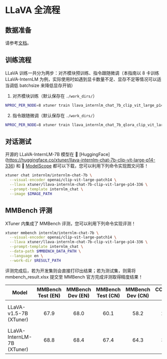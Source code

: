 # LLaVA 全流程

## 数据准备

请参考[文档](../../../../docs/zh_cn/user_guides/dataset_prepare.md#llava-dataset)。

## 训练流程

LLaVA 训练一共分为两步：对齐模块预训练、指令跟随微调（本指南以 8 卡训练 LLaVA-InternLM 为例，实际使用时如遇到显卡数量不足、显存不足等情况可以适当调低 batchsize 来降低显存开销）

1. 对齐模块训练（默认保存在 `./work_dirs/`）

```bash
NPROC_PER_NODE=8 xtuner train llava_internlm_chat_7b_clip_vit_large_p14_336_e1_gpu8_pretrain --deepspeed deepspeed_zero2
```

2. 指令跟随微调（默认保存在 `./work_dirs/`）

```bash
NPROC_PER_NODE=8 xtuner train llava_internlm_chat_7b_qlora_clip_vit_large_p14_336_lora_e1_gpu8_finetune --deepspeed deepspeed_zero2
```

## 对话测试

开源的 LLaVA-InternLM-7B 模型在 🤗 [HuggingFace] (https://huggingface.co/xtuner/llava-internlm-chat-7b-clip-vit-large-p14-336) 和 🤖 [ModelScope](https://modelscope.cn/models/xtuner/llava-internlm-chat-7b-clip-vit-large-p14-336) 都可以下载，您可以利用下列命令实现图文问答！

```bash
xtuner chat internlm/internlm-chat-7b \
  --visual-encoder openai/clip-vit-large-patch14 \
  --llava xtuner/llava-internlm-chat-7b-clip-vit-large-p14-336 \
  --prompt-template internlm_chat \
  --image $IMAGE_PATH
```

## MMBench 评测

XTuner 内集成了 MMBench 评测，您可以利用下列命令实现评测！

```bash
xtuner mmbench internlm/internlm-chat-7b \
  --visual-encoder openai/clip-vit-large-patch14 \
  --llava xtuner/llava-internlm-chat-7b-clip-vit-large-p14-336 \
  --prompt-template internlm_chat \
  --data-path $MMBENCH_DATA_PATH \
  --language en \
  --work-dir $RESULT_PATH
```

评测完成后，若为开发集则会直接打印出结果；若为测试集，则需将 mmbench_result.xlsx 提交至 MMBench 官方完成评测取得精度结果！

| Model                      | MMBench Test (EN) | MMBench Dev (EN) | MMBench Test (CN) | MMBench Dev (CN) | CCBench Dev |                                                                                                                                     Configs                                                                                                                                     |                                                                                                     Pretrain Checkpoints                                                                                                     | Fine-tune Checkpoints                                                                                                                      |
| -------------------------- | :---------------: | :--------------: | :---------------: | :--------------: | :---------: | :-----------------------------------------------------------------------------------------------------------------------------------------------------------------------------------------------------------------------------------------------------------------------------: | :--------------------------------------------------------------------------------------------------------------------------------------------------------------------------------------------------------------------------: | ------------------------------------------------------------------------------------------------------------------------------------------ |
| LLaVA-v1.5-7B (XTuner)     |       67.9        |       68.0       |       60.1        |       58.2       |    27.0     |       [Pretrain](./vicuna_7b_v15_clip_vit_large_p14_336/pretrain/llava_vicuna_7b_v15_clip_vit_large_p14_336_e1_gpu8_pretrain.py) / [Fine-tune](./vicuna_7b_v15_clip_vit_large_p14_336/finetune/llava_vicuna_7b_v15_qlora_clip_vit_large_p14_336_lora_e1_gpu8_finetune.py)       | 🤗 [HuggingFace] (https://huggingface.co/xtuner/llava-v1.5-7b-xtuner-pretrain) / 🤖 [ModelScope](https://modelscope.cn/models/xtuner/llava-v1.5-7b-xtuner-pretrain) | 🤗 [HuggingFace] (https://huggingface.co/xtuner/llava-v1.5-7b-xtuner) / 🤖 [ModelScope](https://modelscope.cn/models/xtuner/llava-v1.5-7b-xtuner) |
| LLaVA-InternLM-7B (XTuner) |       68.8        |       68.4       |       67.4        |       64.3       |    34.6     | [Pretrain](./internlm_chat_7b_clip_vit_large_p14_336/pretrain/llava_internlm_chat_7b_clip_vit_large_p14_336_e1_gpu8_pretrain.py) / [Fine-tune](./internlm_chat_7b_clip_vit_large_p14_336/finetune/llava_internlm_chat_7b_qlora_clip_vit_large_p14_336_lora_e1_gpu8_finetune.py) |                                    🤗 [HuggingFace] (https://huggingface.co/xtuner/llava-internlm-7b-pretrain) / 🤖 [ModelScope](https://modelscope.cn/models/xtuner/llava-internlm-7b-pretrain)                                    | 🤗 [HuggingFace] (https://huggingface.co/xtuner/llava-internlm-7b) / 🤖 [ModelScope](https://modelscope.cn/models/xtuner/llava-internlm-7b)       |
